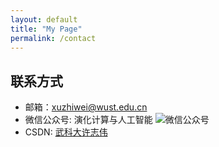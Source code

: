 ```yaml
---
layout: default
title: "My Page"
permalink: /contact
---
```


## 联系方式

- 邮箱：xuzhiwei@wust.edu.cn
- 微信公众号: 演化计算与人工智能
![微信公众号](/cn/images/Wechat.png)
- CSDN: [武科大许志伟](https://xuzhiwei.blog.csdn.net/)